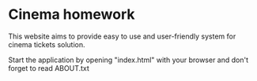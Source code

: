 # Cinema homework

This website aims to provide easy to use and user-friendly system for cinema tickets solution.

Start the application by opening "index.html" with your browser and don't forget to read ABOUT.txt
